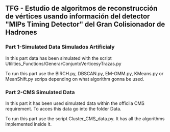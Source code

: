 ## TFG - Estudio de algoritmos de reconstrucción de vértices usando información del detector "MIPs Timing Detector" del Gran Colisionador de Hadrones
### Part 1-Simulated Data Simulados Artificialy
In this part data has been simulated with the script Utilities_Functions/GenerarConjuntoVerticesyTrazas.py

To run this part use the BIRCH.py, DBSCAN.py, EM-GMM.py, KMeans.py or MeanShift.py scrips depending on what algorithm gonna be used.

### Part 2-CMS Simulated Data
In this part it has been used simulated data within the officila CMS requirement. To acces this data go into the folder Data.

To run this part use the script Cluster_CMS_data.py. It has all the algorithms implemented inside it.

